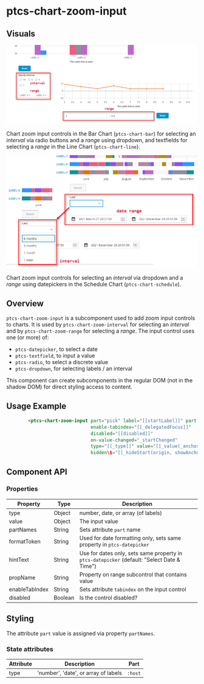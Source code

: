 # ptcs-chart-zoom-input

## Visuals

<img src="../img/ptcs-chart-zoom-input-interval-range-bar-line-chart.png" _folder="doc">

Chart zoom input controls in the Bar Chart (`ptcs-chart-bar`) for selecting an _interval_ via radio buttons and a _range_ using dropdown, and textfields for selecting a _range_ in the Line Chart (`ptcs-chart-line`).


<img src="../img/ptcs-chart-zoom-input-interval-range-schedule-chart.png" _folder="doc">

Chart zoom input controls for selecting an _interval_ via dropdown and a _range_ using datepickers in the Schedule Chart (`ptcs-chart-schedule`).

## Overview

`ptcs-chart-zoom-input` is a subcomponent used to add zoom input controls to charts. It is used by `ptcs-chart-zoom-interval` for selecting an _interval_ and by `ptcs-chart-zoom-range` for selecting a _range_. The input control uses one (or more) of:

- `ptcs-datepicker`, to select a date
- `ptcs-textfield`, to input a value
- `ptcs-radio`, to select a discrete value
- `ptcs-dropdown`, for selecting labels / an interval

This component can create subcomponents in the regular DOM (not in the shadow DOM) for direct styling access to content.

## Usage Example

```html
        <ptcs-chart-zoom-input part="pick" label="[[startLabel]]" part-names="[[_startPartNames]]"
                               enable-tabindex="[[_delegatedFocus]]"
                               disabled="[[disabled]]"
                               on-value-changed="_startChanged"
                               type="[[_type]]" value="[[_value(_anchorStart, anchor, minValue)]]"
                               hidden\$="[[_hideStart(origin, showAnchor)]]"></ptcs-chart-zoom-input>
```

## Component API

### Properties
| Property | Type | Description |
|----------|------|-------------|
|type|Object|number, date, or array (of labels) |
|value|Object|The input value|
|partNames|String|Sets attribute `part` name |
|formatToken|String|Used for date formatting only, sets same property in `ptcs-datepicker` |
|hintText|String|Use for dates only, sets same property in `ptcs-datepicker` (default: "Select Date & Time")|
|propName|String|Property on range subcontrol that contains value|
|enableTabIndex|String|Sets attribute `tabindex` on the input control|
|disabled|Boolean|Is the control disabled?|

## Styling

The attribute `part` value is assigned via property `partNames`.

### State attributes

| Attribute | Description | Part |
|-----------|-------------|------|
| type | 'number', 'date', or array of labels |`:host` |
